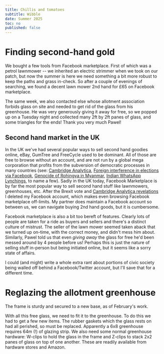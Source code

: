 ```yaml
---
title: Chillis and tomatoes
subtitle: Wibble
date: Summer 2025
toc: no
published: false
---
```


# Finding second-hand gold

We bought a few tools from Facebook marketplace.
First of which was a petrol lawnmower -- we inherited an electric strimmer when we took on our patch, but now the summer is here we need something a bit more robust to keep the paths and grass in-check.
So after a couple of evenings of searching, we found a decent lawn mower 2nd hand for £65 on Facebook marketplace.

The same week, we also contacted else whose allotment association forbids glass on site and needed to get rid of the glass from his greenhouse.
He was very generously giving it away for free, so we popped up on a Tuesday night and collected many 2ft by 2ft panes of glass, and some triangles for the ends!
Thank you very much Pawel!

## Second hand market in the UK
In the UK we've had several popular ways to sell second hand goodies online, eBay, GumTree and FreeCycle used to be dominant.
All of those are free to browse without an account, and are not run by a global mega corporation that profits from the subversion of democratic processes in many countries (see: [Cambridge Analytica][ca], [Foreign interference in elections via Facebook][foreign-campaigning], [Genocide of Rohingya in Myanmar][myanmar], [Indian WhatsApp Lynchings][whatsapp], to name a few).
Sadly in the UK today, Facebook Marketplace is by far the most popular way to sell second hand stuff like lawnmowers, greenhouses, etc.
After the Brexit vote and [Cambridge Analytica revelations](https://en.wikipedia.org/wiki/Cambridge_Analytica) I deleted my Facebook account, which makes even browsing Facebook marketplace off-limits.
My partner does maintain a Facebook account so between us, we can navigate buying 2nd hand goods, but it is cumbersome.

[ca]: https://en.wikipedia.org/wiki/Cambridge_Analytica
[myanmar]: https://en.wikipedia.org/wiki/Rohingya_genocide#Facebook_content_management_controversy
[foreign-campaigning]: https://en.wikipedia.org/wiki/Russian_interference_in_the_2016_United_States_elections#Social_media_and_Internet_trolls
[whatsapp]: https://en.wikipedia.org/wiki/Indian_WhatsApp_lynchings

Facebook marketplace is also a bit too bereft of features.
Clearly lots of people are taken for a ride as buyers and sellers and there's a distinct culture of mistrust.
The seller of the lawn mower seemed taken aback that we turned up on-time, with the correct money, and didn't mess him about.
Similarly, Pawel told us that even _giving away_ the glass for free he'd been messed around by 4 people before us!
Perhaps this is just the nature of selling stuff in-person but being initiated online, but it seems like a sorry state of affairs.

I could (and might) write a whole extra rant about portions of civic society being walled off behind a Facebook/Twitter account, but I'll save that for a different time.

# Reglazing the allotment greenhouse

The frame is sturdy and secured to a new base, as of February's work.

With all this free glass, we need to fit it to the greenhouse.
To do this we had to get a few new items.
The rubber gaskets which the glass rests on had all perished, so must be replaced.
Apparently a 6x8 greenhouse requires 64m (!) of glazing strip.
We also need some normal greenhouse hardware: W-clips to hold the glass in the frame and Z-clips to stack 2x2 panes of glass on top of one another.
These are readily available from hardware stores and Amazon.


